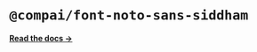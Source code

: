 # `@compai/font-noto-sans-siddham`

[**Read the docs &rarr;**](https://components.ai/docs/typefaces/noto-sans-siddham)
